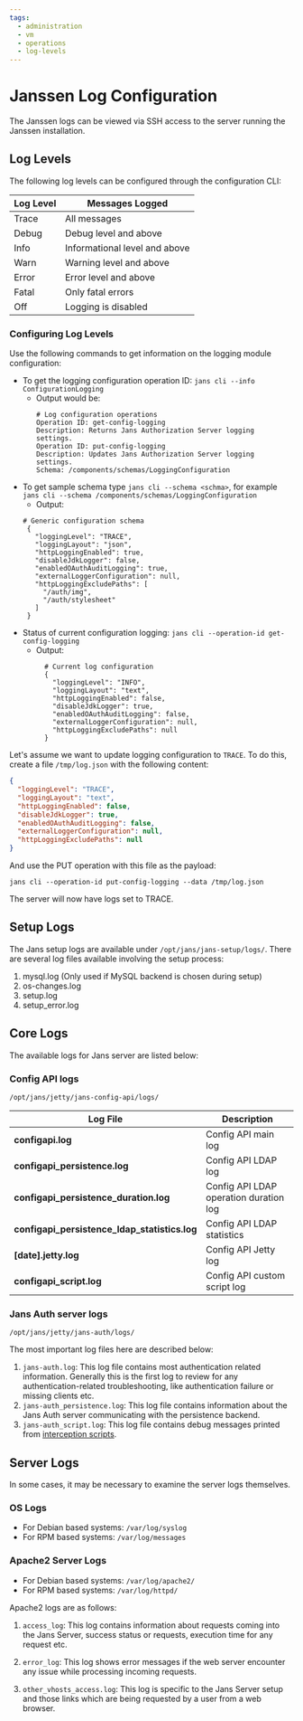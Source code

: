 ```yaml
---
tags:
  - administration
  - vm
  - operations
  - log-levels
---
```


# Janssen Log Configuration

The Janssen logs can be viewed via SSH access to the server running the Janssen installation.

## Log Levels
The following log levels can be configured through the configuration CLI:

| Log Level | Messages Logged |  
|---------- |------------                  |  
|Trace      | All messages                 |  
|Debug      | Debug level and above        |  
|Info       | Informational level and above|  
|Warn       | Warning level and above      |  
|Error      | Error level and above        |  
|Fatal      | Only fatal errors            |  
|Off        | Logging is disabled          |

### Configuring Log Levels
Use the following commands to get information on the logging module configuration:

- To get the logging configuration operation ID: `jans cli --info ConfigurationLogging`
  - Output would be: 
    ```
    # Log configuration operations
    Operation ID: get-config-logging
    Description: Returns Jans Authorization Server logging settings.
    Operation ID: put-config-logging
    Description: Updates Jans Authorization Server logging settings.
    Schema: /components/schemas/LoggingConfiguration
    ```
- To get sample schema type `jans cli --schema <schma>`, 
  for example `jans cli --schema /components/schemas/LoggingConfiguration`
   - Output: 
    ```
    # Generic configuration schema
     {
       "loggingLevel": "TRACE",
       "loggingLayout": "json",
       "httpLoggingEnabled": true,
       "disableJdkLogger": false,
       "enabledOAuthAuditLogging": true,
       "externalLoggerConfiguration": null,
       "httpLoggingExcludePaths": [
         "/auth/img",
         "/auth/stylesheet"
       ]
     }
    ``` 
- Status of current configuration logging: `jans cli --operation-id get-config-logging`
  - Output: 
    ``` 
      # Current log configuration
      {
        "loggingLevel": "INFO",
        "loggingLayout": "text",
        "httpLoggingEnabled": false,
        "disableJdkLogger": true,
        "enabledOAuthAuditLogging": false,
        "externalLoggerConfiguration": null,
        "httpLoggingExcludePaths": null
      }
    ```

Let's assume we want to update logging configuration to `TRACE`. To do this, create a file `/tmp/log.json` with the following content:
```json
{
  "loggingLevel": "TRACE",
  "loggingLayout": "text",
  "httpLoggingEnabled": false,
  "disableJdkLogger": true,
  "enabledOAuthAuditLogging": false,
  "externalLoggerConfiguration": null,
  "httpLoggingExcludePaths": null
}
```
And use the PUT operation with this file as the payload:
```
jans cli --operation-id put-config-logging --data /tmp/log.json
```
The server will now have logs set to TRACE.

## Setup Logs
The Jans setup logs are available under `/opt/jans/jans-setup/logs/`. There are several log files available involving the setup process:

1. mysql.log (Only used if MySQL backend is chosen during setup)
1. os-changes.log
1. setup.log
1. setup_error.log

## Core Logs
The available logs for Jans server are listed below:

### Config API logs
`/opt/jans/jetty/jans-config-api/logs/`

| Log File | Description |  
|--------- |-------------|
| **configapi.log** | Config API main log |
| **configapi_persistence.log** | Config API LDAP log |
| **configapi_persistence_duration.log** | Config API LDAP operation duration log |
| **configapi_persistence_ldap_statistics.log**| Config API LDAP statistics |
| **[date].jetty.log** | Config API Jetty log |
| **configapi_script.log** | Config API custom script log |

### Jans Auth server logs
`/opt/jans/jetty/jans-auth/logs/`

The most important log files here are described below:

1. `jans-auth.log`: This log file contains most authentication related information. Generally this is the first log to review for any authentication-related troubleshooting, like authentication failure or missing clients etc.
1. `jans-auth_persistence.log`: This log file contains information about the Jans Auth server communicating with the persistence backend. 
1. `jans-auth_script.log`: This log file contains debug messages printed from [interception scripts](../developer/interception-scripts.md).

## Server Logs
In some cases, it may be necessary to examine the server logs themselves.

### OS Logs
- For Debian based systems: `/var/log/syslog`
- For RPM based systems: `/var/log/messages`

### Apache2 Server Logs
- For Debian based systems: `/var/log/apache2/`
- For RPM based systems: `/var/log/httpd/`

Apache2 logs are as follows:

1. `access_log`: This log contains information about requests coming into the Jans Server, success status or requests, execution time for any request etc.     

1. `error_log`: This log shows error messages if the web server encounter any issue while processing incoming requests.    

1. `other_vhosts_access.log`: This log is specific to the Jans Server setup and those links which are being requested by a user from a web browser.

